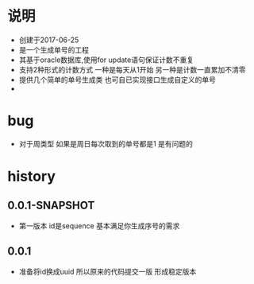 ﻿# 说明
 * 创建于2017-06-25
 * 是一个生成单号的工程
 * 其基于oracle数据库,使用for update语句保证计数不重复
 * 支持2种形式的计数方式 一种是每天从1开始 另一种是计数一直累加不清零
 * 提供几个简单的单号生成类 也可自已实现接口生成自定义的单号
 * 

# bug
 * 对于周类型 如果是周日每次取到的单号都是1 是有问题的


# history
## 0.0.1-SNAPSHOT
* 第一版本 id是sequence 基本满足你生成序号的需求
## 0.0.1
* 准备将id换成uuid 所以原来的代码提交一版 形成稳定版本
